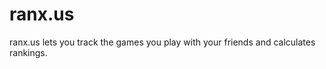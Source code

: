 ranx.us
=======

ranx.us lets you track the games you play with your friends and calculates rankings.
